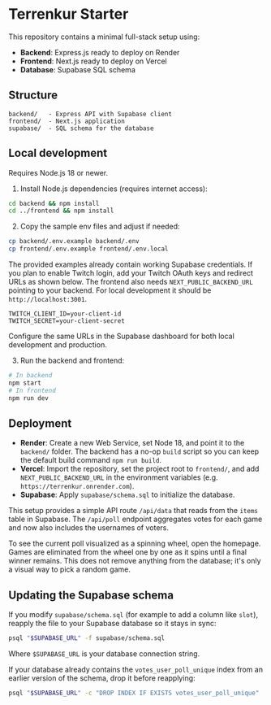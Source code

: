 # Terrenkur Starter

This repository contains a minimal full-stack setup using:

- **Backend**: Express.js ready to deploy on Render
- **Frontend**: Next.js ready to deploy on Vercel
- **Database**: Supabase SQL schema

## Structure

```
backend/   - Express API with Supabase client
frontend/  - Next.js application
supabase/  - SQL schema for the database
```

## Local development

Requires Node.js 18 or newer.

1. Install Node.js dependencies (requires internet access):

```bash
cd backend && npm install
cd ../frontend && npm install
```

2. Copy the sample env files and adjust if needed:

```bash
cp backend/.env.example backend/.env
cp frontend/.env.example frontend/.env.local
```

The provided examples already contain working Supabase credentials. If you plan
to enable Twitch login, add your Twitch OAuth keys and redirect URLs as shown
below. The frontend also needs `NEXT_PUBLIC_BACKEND_URL` pointing to your
backend. For local development it should be `http://localhost:3001`.

```
TWITCH_CLIENT_ID=your-client-id
TWITCH_SECRET=your-client-secret
```
Configure the same URLs in the Supabase dashboard for both local development
and production.

3. Run the backend and frontend:

```bash
# In backend
npm start
# In frontend
npm run dev
```

## Deployment

 - **Render**: Create a new Web Service, set Node 18, and point it to the `backend/` folder. The backend has a no-op `build` script so you can keep the default build command `npm run build`.
- **Vercel**: Import the repository, set the project root to `frontend/`, and add
  `NEXT_PUBLIC_BACKEND_URL` in the environment variables (e.g.
  `https://terrenkur.onrender.com`).
- **Supabase**: Apply `supabase/schema.sql` to initialize the database.

This setup provides a simple API route `/api/data` that reads from the `items` table in Supabase.
The `/api/poll` endpoint aggregates votes for each game and now also includes the usernames of voters.

To see the current poll visualized as a spinning wheel, open the homepage. Games are eliminated from the wheel one by one as it spins until a final winner remains. This does not remove anything from the database; it's only a visual way to pick a random game.

## Updating the Supabase schema

If you modify `supabase/schema.sql` (for example to add a column like `slot`), reapply the file to your Supabase database so it stays in sync:

```bash
psql "$SUPABASE_URL" -f supabase/schema.sql
```

Where `$SUPABASE_URL` is your database connection string.

If your database already contains the `votes_user_poll_unique` index from an
earlier version of the schema, drop it before reapplying:

```bash
psql "$SUPABASE_URL" -c "DROP INDEX IF EXISTS votes_user_poll_unique"
```

